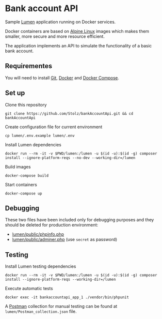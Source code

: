 # Bank account API

Sample [Lumen](https://lumen.laravel.com/) application running on Docker services.

Docker containers are based on [Alpine Linux](https://www.alpinelinux.org/about/) images which makes them smaller, more secure and more resource efficient.

The application implements an API to simulate the functionality of a basic bank account.

## Requirementes

You will need to install [Git](https://git-scm.com/downloads), [Docker](https://www.docker.com/get-docker) and [Docker Compose](https://docs.docker.com/compose/install/).

## Set up

Clone this repository

    git clone https://github.com/Stolz/bankAccountApi.git && cd bankAccountApi

Create configuration file for current environment

    cp lumen/.env.example lumen/.env

Install Lumen dependencies

    docker run --rm -it -v $PWD/lumen:/lumen -u $(id -u):$(id -g) composer install --ignore-platform-reqs --no-dev --working-dir=/lumen

Build images

    docker-compose build

Start containers

    docker-compose up

## Debugging

These two files have been included only for debugging purposes and they should be deleted for production environment:

- [lumen/public/phpinfo.php](http://localhost/phpinfo.php)
- [lumen/public/adminer.php](http://localhost/adminer.php?pgsql=db&username=lumen&db=lumen&ns=public) (use `secret` as password)

## Testing

Install Lumen testing dependencies

    docker run --rm -it -v $PWD/lumen:/lumen -u $(id -u):$(id -g) composer install --ignore-platform-reqs --working-dir=/lumen

Execute automatic tests

    docker exec -it bankaccountapi_app_1 ./vendor/bin/phpunit

A [Postman](https://www.getpostman.com/) collection for manual testing can be found at `lumen/Postman_collection.json` file.

